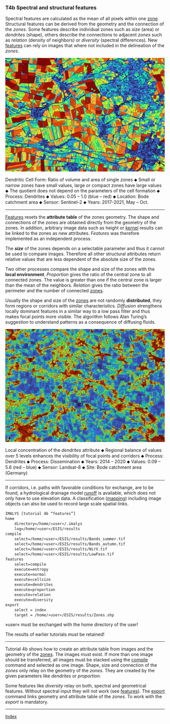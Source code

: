 ### T4b	Spectral and structural features

Spectral features are calculated as the mean of all pixels within one [zone](). Structural features can be derived from the geometry and the connection of the *zones*. Some features describe individual zones such as *size* (area) or *dendrites* (shape), others describe the connections to adjacent *zones* such as *relation* (density of neighbors) or *diversity* (spectral differences). New [features]() can rely on images that where not included in the delineation of the *zones*.

![](../images/t4_Dendrites.png)

Dendritic Cell Form: Ratio of volume and area of single zones ⬥ Small or narrow zones have small values, large or compact zones have large values ⬥ The quotient does not depend on the parameters of the cell formation ⬥ Process: Dendrites ⬥  Values: 0.05 – 1.0 (blue – red) ⬥  Location: Bode catchment area ⬥ Sensor: Sentinel-2 ⬥  Years: 2017-2021, May – Oct.

-----

[Features]() resets the **attribute table** of the zones geometry. The shape and connections of the zones are obtained directly from the geometry of the zones. In addition, arbitrary image data such as height or [kernel]() results can be linked to the zones as new attributes. *Features* was therefore implemented as an independent process. 

The ***size*** of the zones depends on a selectable parameter and thus it cannot be used to compare images. Therefore all other structural attributes return relative values that are less dependent of the absolute size of the zones.

Two other processes compare the shape and size of the zones with the **local environment**. *Proportion*  gives the ratio of the central zone to all connected zones. The value is greater than one if the central zone is larger than the mean of the neighbors. *Relation* gives the ratio between the perimeter and the number of connected [zones](). 

Usually the shape and size of the [zones]() are not randomly **distributed**, they form regions or corridors with similar characteristics. *Diffusion* strengthens locally dominant features in a similar way to a low pass filter and thus makes focal points more visible. The algorithm follows Alan Turing’s suggestion to understand patterns as a consequence of diffusing fluids.

![](../images/t4_Diffusion.png)

Local concentration of the *dendrites* attribute ⬥ Regional balance of values over 5 levels enhances the visibility of focal points and corridors ⬥ Process: Dendrites ⬥  Process: Dissemination ⬥ Years: 2014 – 2020 ⬥ Values: 0.09 – 5.6 (red – blue) ⬥ Sensor: Landsat-8 ⬥ Site: Bode catchment area (Germany)

-----


If corridors, i.e. paths with favorable conditions for exchange, are to be found, a hydrological drainage model [runoff]() is available, which does not only have to use elevation data. A classification ([mapping]()) including image objects can also be used to record large scale spatial links.

```
IMALYS [tutorial 4b “features”]
home
	directory=/home/»user«/.imalys
	log=/home/»user«/ESIS/results
compile
	select=/home/»user«/ESIS/results/Bands_summer.tif
	select=/home/»user«/ESIS/results/Bands_autumn.tif
	select=/home/»user«/ESIS/results/NirV.tif
	select=/home/»user«/ESIS/results/LowPass.tif
features
	select=compile
	execute=entropy
	execute=normal
	execute=cellsize
	execute=dendrites
	execute=proportion
	execute=relation
	execute=diversity
export
	select = index
	target = /home/»user«/ESIS/results/Zones.shp
```

»user« must be exchanged with the home directory of the user!

The results of earlier tutorials must be retained!

-----

 Tutorial 4b shows how to create an attribute table from images and the geometry of the [zones](). The images must exist. If more than one image should be transferred, all images must be stacked using the [compile]() command and selected as one image. Shape, size and connection of the *zones* only relay on the geometry of the *zones*. They are created by the given parameters like *dendrites* or *proportion*. 

Some features like *diversity* relay on both, spectral and geometrical features. Without spectral input they will not work (see [features]()). The [export]() command links geometry and attribute table of the *zones*. To work with the *export* is mandatory.

-----

[Index](Index.md)
